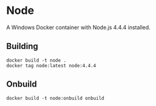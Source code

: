 # Node

A Windows Docker container with Node.js 4.4.4 installed.

## Building

```
docker build -t node .
docker tag node:latest node:4.4.4
```

## Onbuild

```
docker build -t node:onbuild onbuild
```
